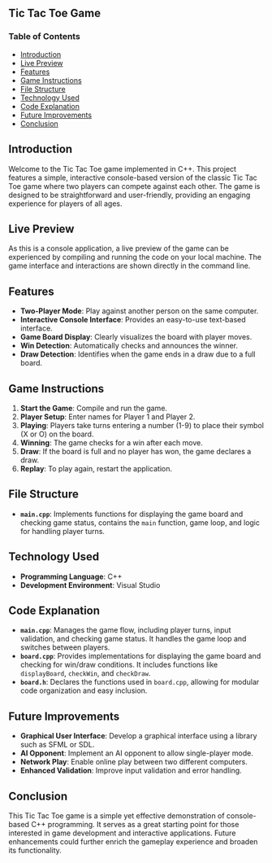 <h2>Tic Tac Toe Game</h2>
<h3>Table of Contents</h3>
<ul>
        <li><a href="#introduction">Introduction</a></li>
        <li><a href="#live-preview">Live Preview</a></li>
        <li><a href="#features">Features</a></li>
        <li><a href="#game-instructions">Game Instructions</a></li>
        <li><a href="#file-structure">File Structure</a></li>
        <li><a href="#technology-used">Technology Used</a></li>
        <li><a href="#code-explanation">Code Explanation</a></li>
        <li><a href="#future-improvements">Future Improvements</a></li>
        <li><a href="#conclusion">Conclusion</a></li>
</ul>

<h2 id="introduction">Introduction</h2>
    <p>
      Welcome to the Tic Tac Toe game implemented in C++. This project features a simple, interactive console-based version of the classic Tic Tac Toe game where two players can compete against each other. The game is designed to be straightforward and user-friendly, providing an engaging experience for players of all ages.
    </p>

<h2 id="live-preview">Live Preview</h2>
    <p>
      As this is a console application, a live preview of the game can be experienced by compiling and running the code on your local machine. The game interface and interactions are shown directly in the command line.
    </p>

<h2 id="features">Features</h2>
    <ul>
        <li><strong>Two-Player Mode</strong>: Play against another person on the same computer.</li>
        <li><strong>Interactive Console Interface</strong>: Provides an easy-to-use text-based interface.</li>
        <li><strong>Game Board Display</strong>: Clearly visualizes the board with player moves.</li>
        <li><strong>Win Detection</strong>: Automatically checks and announces the winner.</li>
        <li><strong>Draw Detection</strong>: Identifies when the game ends in a draw due to a full board.</li>
    </ul>

<h2 id="game-instructions">Game Instructions</h2>
    <ol>
        <li><strong>Start the Game</strong>: Compile and run the game.</li>
        <li><strong>Player Setup</strong>: Enter names for Player 1 and Player 2.</li>
        <li><strong>Playing</strong>: Players take turns entering a number (1-9) to place their symbol (X or O) on the board.</li>
        <li><strong>Winning</strong>: The game checks for a win after each move.</li>
        <li><strong>Draw</strong>: If the board is full and no player has won, the game declares a draw.</li>
        <li><strong>Replay</strong>: To play again, restart the application.</li>
    </ol>

<h2 id="file-structure">File Structure</h2>
    <ul>
        <li><strong><code>main.cpp</code></strong>: Implements functions for displaying the game board and checking game status, contains the <code>main</code> function, game loop, and logic for handling player turns.</li>
    </ul>

<h2 id="technology-used">Technology Used</h2>
    <ul>
        <li><strong>Programming Language</strong>: C++</li>
        <li><strong>Development Environment</strong>: Visual Studio</li>
    </ul>

<h2 id="code-explanation">Code Explanation</h2>
    <ul>
        <li><strong><code>main.cpp</code></strong>: Manages the game flow, including player turns, input validation, and checking game status. It handles the game loop and switches between players.</li>
        <li><strong><code>board.cpp</code></strong>: Provides implementations for displaying the game board and checking for win/draw conditions. It includes functions like <code>displayBoard</code>, <code>checkWin</code>, and <code>checkDraw</code>.</li>
        <li><strong><code>board.h</code></strong>: Declares the functions used in <code>board.cpp</code>, allowing for modular code organization and easy inclusion.</li>
    </ul>

<h2 id="future-improvements">Future Improvements</h2>
    <ul>
        <li><strong>Graphical User Interface</strong>: Develop a graphical interface using a library such as SFML or SDL.</li>
        <li><strong>AI Opponent</strong>: Implement an AI opponent to allow single-player mode.</li>
        <li><strong>Network Play</strong>: Enable online play between two different computers.</li>
        <li><strong>Enhanced Validation</strong>: Improve input validation and error handling.</li>
    </ul>
    
<h2 id="conclusion">Conclusion</h2>
    <p>This Tic Tac Toe game is a simple yet effective demonstration of console-based C++ programming. It serves as a great starting point for those interested in game development and interactive applications. Future enhancements could further enrich the gameplay experience and broaden its functionality.</p>
